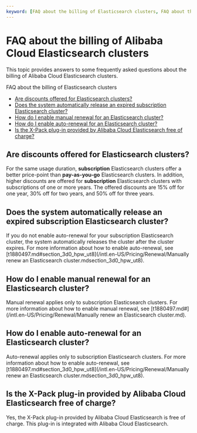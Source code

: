 ```yaml
---
keyword: [FAQ about the billing of Elasticsearch clusters, FAQ about the billing of Logstash clusters]
---
```


# FAQ about the billing of Alibaba Cloud Elasticsearch clusters

This topic provides answers to some frequently asked questions about the billing of Alibaba Cloud Elasticsearch clusters.

FAQ about the billing of Elasticsearch clusters

-   [Are discounts offered for Elasticsearch clusters?](#section_lr4_swi_lry)
-   [Does the system automatically release an expired subscription Elasticsearch cluster?](#section_5xk_spq_ywc)
-   [How do I enable manual renewal for an Elasticsearch cluster?](#section_bod_u20_juv)
-   [How do I enable auto-renewal for an Elasticsearch cluster?](#section_hg8_cx9_txt)
-   [Is the X-Pack plug-in provided by Alibaba Cloud Elasticsearch free of charge?](#section_7fm_654_8kd)

## Are discounts offered for Elasticsearch clusters?

For the same usage duration, **subscription** Elasticsearch clusters offer a better price-point than **pay-as-you-go** Elasticsearch clusters. In addition, higher discounts are offered for **subscription** Elasticsearch clusters with subscriptions of one or more years. The offered discounts are 15% off for one year, 30% off for two years, and 50% off for three years.

## Does the system automatically release an expired subscription Elasticsearch cluster?

If you do not enable auto-renewal for your subscription Elasticsearch cluster, the system automatically releases the cluster after the cluster expires. For more information about how to enable auto-renewal, see [t1880497.md\#section\_3d0\_hpw\_ut8](/intl.en-US/Pricing/Renewal/Manually renew an Elasticsearch cluster.mdsection_3d0_hpw_ut8).

## How do I enable manual renewal for an Elasticsearch cluster?

Manual renewal applies only to subscription Elasticsearch clusters. For more information about how to enable manual renewal, see [t1880497.md\#](/intl.en-US/Pricing/Renewal/Manually renew an Elasticsearch cluster.md).

## How do I enable auto-renewal for an Elasticsearch cluster?

Auto-renewal applies only to subscription Elasticsearch clusters. For more information about how to enable auto-renewal, see [t1880497.md\#section\_3d0\_hpw\_ut8](/intl.en-US/Pricing/Renewal/Manually renew an Elasticsearch cluster.mdsection_3d0_hpw_ut8).

## Is the X-Pack plug-in provided by Alibaba Cloud Elasticsearch free of charge?

Yes, the X-Pack plug-in provided by Alibaba Cloud Elasticsearch is free of charge. This plug-in is integrated with Alibaba Cloud Elasticsearch.

